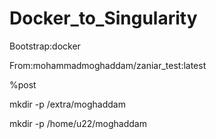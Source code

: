 # Docker_to_Singularity

Bootstrap:docker  

From:mohammadmoghaddam/zaniar_test:latest



%post

mkdir -p /extra/moghaddam

mkdir -p /home/u22/moghaddam
